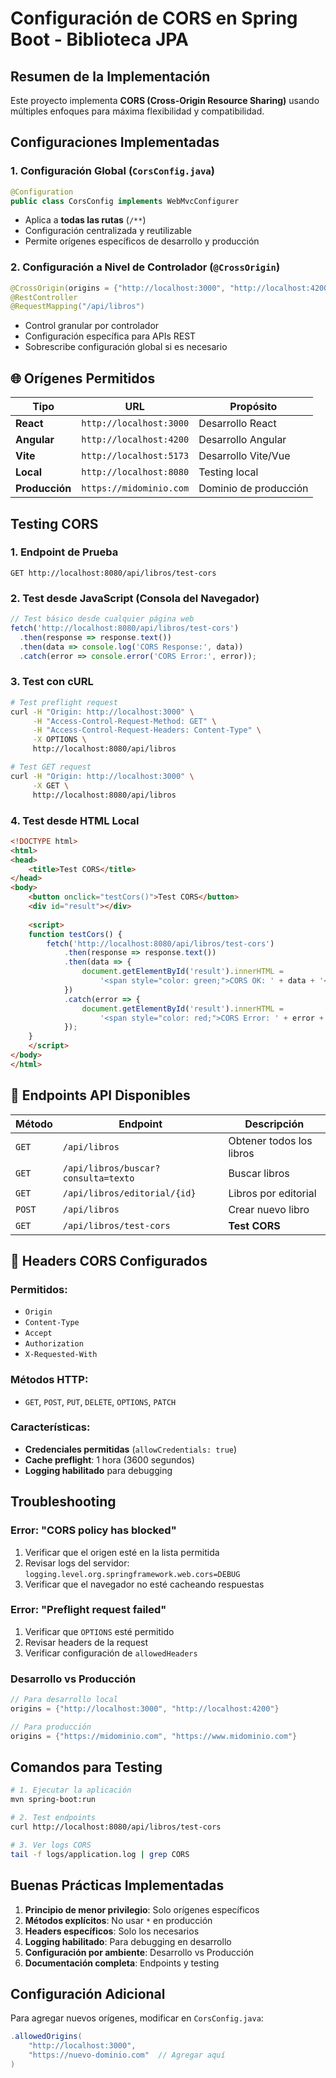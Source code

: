 # Configuración de CORS en Spring Boot - Biblioteca JPA

## Resumen de la Implementación

Este proyecto implementa **CORS (Cross-Origin Resource Sharing)** usando múltiples enfoques para máxima flexibilidad y compatibilidad.

## Configuraciones Implementadas

### 1. **Configuración Global (`CorsConfig.java`)**
```java
@Configuration
public class CorsConfig implements WebMvcConfigurer
```
- Aplica a **todas las rutas** (`/**`)
- Configuración centralizada y reutilizable
- Permite orígenes específicos de desarrollo y producción

### 2. **Configuración a Nivel de Controlador (`@CrossOrigin`)**
```java
@CrossOrigin(origins = {"http://localhost:3000", "http://localhost:4200"})
@RestController
@RequestMapping("/api/libros")
```
- Control granular por controlador
- Configuración específica para APIs REST
- Sobrescribe configuración global si es necesario

## 🌐 Orígenes Permitidos

| Tipo | URL | Propósito |
|------|-----|-----------|
| **React** | `http://localhost:3000` | Desarrollo React |
| **Angular** | `http://localhost:4200` | Desarrollo Angular |
| **Vite** | `http://localhost:5173` | Desarrollo Vite/Vue |
| **Local** | `http://localhost:8080` | Testing local |
| **Producción** | `https://midominio.com` | Dominio de producción |

## Testing CORS

### **1. Endpoint de Prueba**
```http
GET http://localhost:8080/api/libros/test-cors
```

### **2. Test desde JavaScript (Consola del Navegador)**
```javascript
// Test básico desde cualquier página web
fetch('http://localhost:8080/api/libros/test-cors')
  .then(response => response.text())
  .then(data => console.log('CORS Response:', data))
  .catch(error => console.error('CORS Error:', error));
```

### **3. Test con cURL**
```bash
# Test preflight request
curl -H "Origin: http://localhost:3000" \
     -H "Access-Control-Request-Method: GET" \
     -H "Access-Control-Request-Headers: Content-Type" \
     -X OPTIONS \
     http://localhost:8080/api/libros

# Test GET request
curl -H "Origin: http://localhost:3000" \
     -X GET \
     http://localhost:8080/api/libros
```

### **4. Test desde HTML Local**
```html
<!DOCTYPE html>
<html>
<head>
    <title>Test CORS</title>
</head>
<body>
    <button onclick="testCors()">Test CORS</button>
    <div id="result"></div>
    
    <script>
    function testCors() {
        fetch('http://localhost:8080/api/libros/test-cors')
            .then(response => response.text())
            .then(data => {
                document.getElementById('result').innerHTML = 
                    '<span style="color: green;">CORS OK: ' + data + '</span>';
            })
            .catch(error => {
                document.getElementById('result').innerHTML = 
                    '<span style="color: red;">CORS Error: ' + error + '</span>';
            });
    }
    </script>
</body>
</html>
```

## 📡 Endpoints API Disponibles

| Método | Endpoint | Descripción |
|--------|----------|-------------|
| `GET` | `/api/libros` | Obtener todos los libros |
| `GET` | `/api/libros/buscar?consulta=texto` | Buscar libros |
| `GET` | `/api/libros/editorial/{id}` | Libros por editorial |
| `POST` | `/api/libros` | Crear nuevo libro |
| `GET` | `/api/libros/test-cors` | **Test CORS** |

## 🔧 Headers CORS Configurados

### **Permitidos:**
- `Origin`
- `Content-Type`
- `Accept`
- `Authorization`
- `X-Requested-With`

### **Métodos HTTP:**
- `GET`, `POST`, `PUT`, `DELETE`, `OPTIONS`, `PATCH`

### **Características:**
- **Credenciales permitidas** (`allowCredentials: true`)
- **Cache preflight**: 1 hora (3600 segundos)
- **Logging habilitado** para debugging

## Troubleshooting

### **Error: "CORS policy has blocked"**
1. Verificar que el origen esté en la lista permitida
2. Revisar logs del servidor: `logging.level.org.springframework.web.cors=DEBUG`
3. Verificar que el navegador no esté cacheando respuestas

### **Error: "Preflight request failed"**
1. Verificar que `OPTIONS` esté permitido
2. Revisar headers de la request
3. Verificar configuración de `allowedHeaders`

### **Desarrollo vs Producción**
```java
// Para desarrollo local
origins = {"http://localhost:3000", "http://localhost:4200"}

// Para producción
origins = {"https://midominio.com", "https://www.midominio.com"}
```

## Comandos para Testing

```bash
# 1. Ejecutar la aplicación
mvn spring-boot:run

# 2. Test endpoints
curl http://localhost:8080/api/libros/test-cors

# 3. Ver logs CORS
tail -f logs/application.log | grep CORS
```

## Buenas Prácticas Implementadas

1. **Principio de menor privilegio**: Solo orígenes específicos
2. **Métodos explícitos**: No usar `*` en producción
3. **Headers específicos**: Solo los necesarios
4. **Logging habilitado**: Para debugging en desarrollo
5. **Configuración por ambiente**: Desarrollo vs Producción
6. **Documentación completa**: Endpoints y testing

## Configuración Adicional

Para agregar nuevos orígenes, modificar en `CorsConfig.java`:
```java
.allowedOrigins(
    "http://localhost:3000",
    "https://nuevo-dominio.com"  // Agregar aquí
)
```